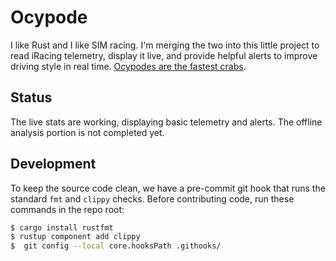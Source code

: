 # Ocypode

I like Rust and I like SIM racing. I'm merging the two into this little project to read iRacing telemetry, display it live, and provide helpful alerts to improve driving style in real time. [Ocypodes are the fastest crabs](https://en.wikipedia.org/wiki/Ocypode).

## Status

The live stats are working, displaying basic telemetry and alerts. The offline analysis portion is not completed yet.

## Development
To keep the source code clean, we have a pre-commit git hook that runs the standard `fmt` and `clippy` checks. Before contributing code, run these commands in the repo root:

```sh
$ cargo install rustfmt
$ rustup component add clippy
$  git config --local core.hooksPath .githooks/
```